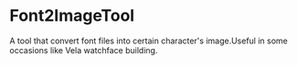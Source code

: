 # Font2ImageTool
A tool that convert font files into certain character's image.Useful in some occasions like Vela watchface building.
